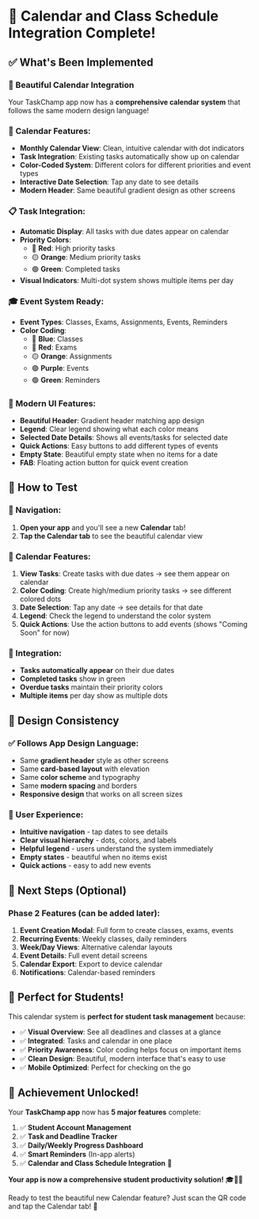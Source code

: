 # 📅 Calendar and Class Schedule Integration Complete!

## ✅ **What's Been Implemented**

### **🌟 Beautiful Calendar Integration**
Your TaskChamp app now has a **comprehensive calendar system** that follows the same modern design language!

### **📅 Calendar Features:**
- **Monthly Calendar View**: Clean, intuitive calendar with dot indicators
- **Task Integration**: Existing tasks automatically show up on calendar
- **Color-Coded System**: Different colors for different priorities and event types
- **Interactive Date Selection**: Tap any date to see details
- **Modern Header**: Same beautiful gradient design as other screens

### **📋 Task Integration:**
- **Automatic Display**: All tasks with due dates appear on calendar
- **Priority Colors**: 
  - 🔴 **Red**: High priority tasks
  - 🟡 **Orange**: Medium priority tasks  
  - 🟢 **Green**: Completed tasks
- **Visual Indicators**: Multi-dot system shows multiple items per day

### **🎓 Event System Ready:**
- **Event Types**: Classes, Exams, Assignments, Events, Reminders
- **Color Coding**:
  - 🔵 **Blue**: Classes
  - 🔴 **Red**: Exams  
  - 🟡 **Orange**: Assignments
  - 🟣 **Purple**: Events
  - 🟢 **Green**: Reminders

### **📱 Modern UI Features:**
- **Beautiful Header**: Gradient header matching app design
- **Legend**: Clear legend showing what each color means
- **Selected Date Details**: Shows all events/tasks for selected date
- **Quick Actions**: Easy buttons to add different types of events
- **Empty State**: Beautiful empty state when no items for a date
- **FAB**: Floating action button for quick event creation

## 🧪 **How to Test**

### **📱 Navigation:**
1. **Open your app** and you'll see a new **Calendar** tab!
2. **Tap the Calendar tab** to see the beautiful calendar view

### **📅 Calendar Features:**
1. **View Tasks**: Create tasks with due dates → see them appear on calendar
2. **Color Coding**: Create high/medium priority tasks → see different colored dots
3. **Date Selection**: Tap any date → see details for that date
4. **Legend**: Check the legend to understand the color system
5. **Quick Actions**: Use the action buttons to add events (shows "Coming Soon" for now)

### **🎯 Integration:**
- **Tasks automatically appear** on their due dates
- **Completed tasks** show in green
- **Overdue tasks** maintain their priority colors
- **Multiple items** per day show as multiple dots

## 🎨 **Design Consistency**

### **✅ Follows App Design Language:**
- Same **gradient header** style as other screens
- Same **card-based layout** with elevation
- Same **color scheme** and typography
- Same **modern spacing** and borders
- **Responsive design** that works on all screen sizes

### **🎯 User Experience:**
- **Intuitive navigation** - tap dates to see details
- **Clear visual hierarchy** - dots, colors, and labels
- **Helpful legend** - users understand the system immediately
- **Empty states** - beautiful when no items exist
- **Quick actions** - easy to add new events

## 🚀 **Next Steps (Optional)**

### **Phase 2 Features** (can be added later):
1. **Event Creation Modal**: Full form to create classes, exams, events
2. **Recurring Events**: Weekly classes, daily reminders
3. **Week/Day Views**: Alternative calendar layouts  
4. **Event Details**: Full event detail screens
5. **Calendar Export**: Export to device calendar
6. **Notifications**: Calendar-based reminders

## 🎯 **Perfect for Students!**

This calendar system is **perfect for student task management** because:

- ✅ **Visual Overview**: See all deadlines and classes at a glance
- ✅ **Integrated**: Tasks and calendar in one place
- ✅ **Priority Awareness**: Color coding helps focus on important items
- ✅ **Clean Design**: Beautiful, modern interface that's easy to use
- ✅ **Mobile Optimized**: Perfect for checking on the go

## 🌟 **Achievement Unlocked!**

Your **TaskChamp app** now has **5 major features** complete:

1. ✅ **Student Account Management**
2. ✅ **Task and Deadline Tracker** 
3. ✅ **Daily/Weekly Progress Dashboard**
4. ✅ **Smart Reminders** (In-app alerts)
5. ✅ **Calendar and Class Schedule Integration** 🎉

**Your app is now a comprehensive student productivity solution!** 🎓📱✨

Ready to test the beautiful new Calendar feature? Just scan the QR code and tap the Calendar tab! 🚀


